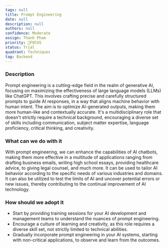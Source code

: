 ```yaml
---
tags: null
title: Prompt Engineering
date: null
description: null
authors: null
confidence: Moderate
assign: Thanh Pham
priority: 🎯FOCUS
status: Trial
quadrant: Techniques
tag: Backend
---
```


<!-- table_of_contents af7e20a7-b66e-430e-8163-45d59723d87d -->

### Description

Prompt engineering is a cutting-edge field in the realm of generative AI, focusing on maximizing the effectiveness of large language models (LLMs) like ChatGPT. This involves crafting precise and carefully structured prompts to guide AI responses, in a way that aligns machine behavior with human intent. The aim is to optimize AI-generated outputs, making them more human-like and contextually accurate. It's a multidisciplinary role that doesn't strictly require a technical background, encouraging a diverse set of skills including communication, subject matter expertise, language proficiency, critical thinking, and creativity.

### What can we do with it

With prompt engineering, we can enhance the capabilities of AI chatbots, making them more effective in a multitude of applications ranging from drafting business emails, writing high school essays, providing healthcare advice, to giving legal counsel, and much more. It can be used to tailor AI behavior according to the specific needs of various industries and domains. It can also be utilized to test the limits of AI and uncover potential errors or new issues, thereby contributing to the continual improvement of AI technology.

### How should we adopt it

- Start by providing training sessions for your AI development and management teams to understand the nuances of prompt engineering.
- Encourage a culture of learning and creativity, as this role requires a diverse skill set, not strictly limited to technical abilities.
- Gradually incorporate prompt engineering in your AI systems, starting with non-critical applications, to observe and learn from the outcomes.

<!-- child_database d95fb340-6424-4a54-9582-327878745d03 -->
